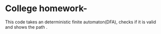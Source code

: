 # College homework-
This code takes an deterministic finite automaton(DFA), checks if it is valid and shows the path .

